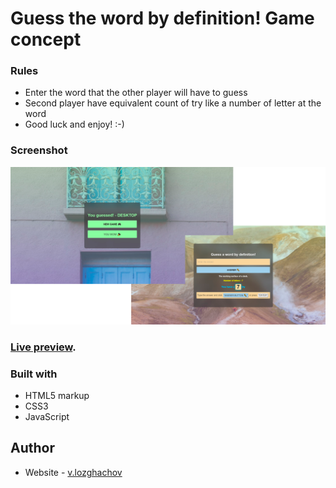 # Guess the word by definition! Game concept

### Rules 

+ Enter the word that the other player will have to guess
+ Second player have equivalent count of try like a number of letter at the word
+ Good luck and enjoy! :-) 

### Screenshot

![](./Screenshot.png)

### [Live preview](https://guess-a-word.netlify.app/).


### Built with

- HTML5 markup
- CSS3
- JavaScript

## Author

- Website - [v.lozghachov](https://www.linkedin.com/in/valerii-lozghachov/)

